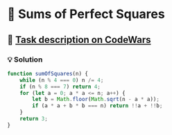# 📝  Sums of Perfect Squares

## 🔗 [Task description on CodeWars](https://www.codewars.com/kata/5a3af5b1ee1aaeabfe000084)

### 💡 Solution

```javascript
function sumOfSquares(n) {
    while (n % 4 === 0) n /= 4;
    if (n % 8 === 7) return 4;
    for (let a = 0; a * a <= n; a++) {
        let b = Math.floor(Math.sqrt(n - a * a));
        if (a * a + b * b === n) return !!a + !!b;
    }
    return 3;
}
```
